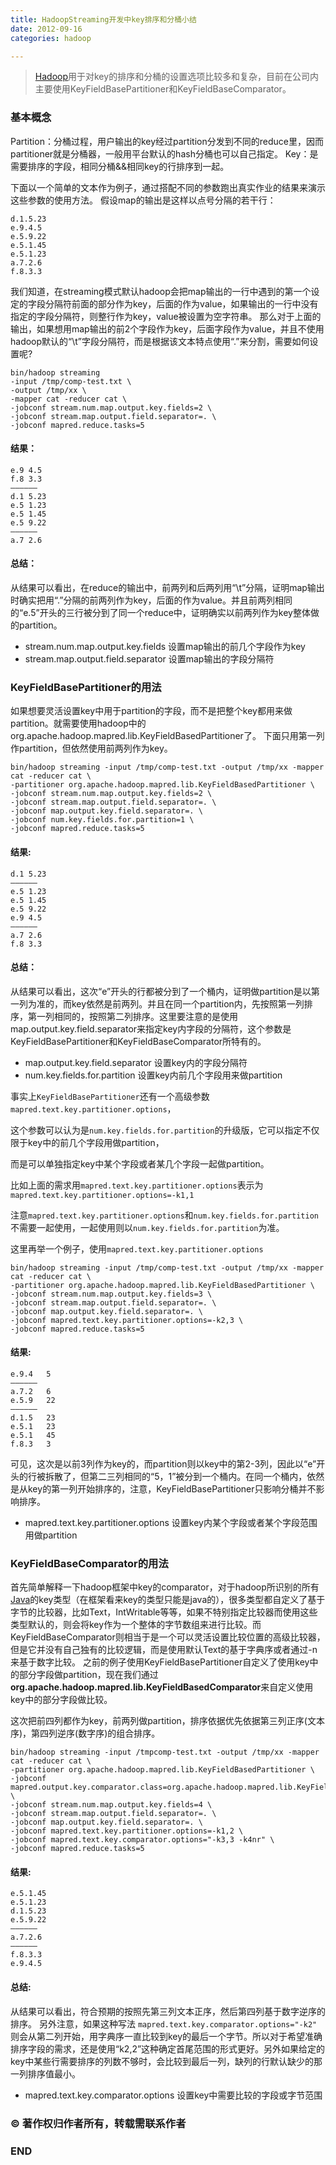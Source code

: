 ```yaml
---
title: HadoopStreaming开发中key排序和分桶小结
date: 2012-09-16
categories: hadoop

---
```


>[Hadoop](http://lib.csdn.net/base/hadoop)用于对key的排序和分桶的设置选项比较多和复杂，目前在公司内主要使用KeyFieldBasePartitioner和KeyFieldBaseComparator。

### 基本概念

Partition：分桶过程，用户输出的key经过partition分发到不同的reduce里，因而partitioner就是分桶器，一般用平台默认的hash分桶也可以自己指定。 
Key：是需要排序的字段，相同分桶&&相同key的行排序到一起。

下面以一个简单的文本作为例子，通过搭配不同的参数跑出真实作业的结果来演示这些参数的使用方法。 
假设map的输出是这样以点号分隔的若干行：

``` shell
d.1.5.23
e.9.4.5
e.5.9.22
e.5.1.45
e.5.1.23
a.7.2.6
f.8.3.3
```

我们知道，在streaming模式默认hadoop会把map输出的一行中遇到的第一个设定的字段分隔符前面的部分作为key，后面的作为value，如果输出的一行中没有指定的字段分隔符，则整行作为key，value被设置为空字符串。 那么对于上面的输出，如果想用map输出的前2个字段作为key，后面字段作为value，并且不使用hadoop默认的“\t”字段分隔符，而是根据该文本特点使用“.”来分割，需要如何设置呢?

``` shell
bin/hadoop streaming 
-input /tmp/comp-test.txt \
-output /tmp/xx \
-mapper cat -reducer cat \
-jobconf stream.num.map.output.key.fields=2 \
-jobconf stream.map.output.field.separator=. \
-jobconf mapred.reduce.tasks=5
```

#### 结果：

``` shell
e.9 4.5
f.8 3.3
——————
d.1 5.23
e.5 1.23
e.5 1.45
e.5 9.22
——————
a.7 2.6
```

#### 总结：

从结果可以看出，在reduce的输出中，前两列和后两列用“\t”分隔，证明map输出时确实把用“.”分隔的前两列作为key，后面的作为value。并且前两列相同的“e.5”开头的三行被分到了同一个reduce中，证明确实以前两列作为key整体做的partition。 

* stream.num.map.output.key.fields 设置map输出的前几个字段作为key 
* stream.map.output.field.separator 设置map输出的字段分隔符

### KeyFieldBasePartitioner的用法

如果想要灵活设置key中用于partition的字段，而不是把整个key都用来做partition。就需要使用hadoop中的org.apache.hadoop.mapred.lib.KeyFieldBasedPartitioner了。 
下面只用第一列作partition，但依然使用前两列作为key。

``` shell
bin/hadoop streaming -input /tmp/comp-test.txt -output /tmp/xx -mapper cat -reducer cat \
-partitioner org.apache.hadoop.mapred.lib.KeyFieldBasedPartitioner \
-jobconf stream.num.map.output.key.fields=2 \
-jobconf stream.map.output.field.separator=. \
-jobconf map.output.key.field.separator=. \
-jobconf num.key.fields.for.partition=1 \
-jobconf mapred.reduce.tasks=5
```

#### 结果:

``` shell
d.1 5.23
——————
e.5 1.23
e.5 1.45
e.5 9.22
e.9 4.5
——————
a.7 2.6
f.8 3.3
```

#### 总结：

从结果可以看出，这次“e”开头的行都被分到了一个桶内，证明做partition是以第一列为准的，而key依然是前两列。并且在同一个partition内，先按照第一列排序，第一列相同的，按照第二列排序。这里要注意的是使用map.output.key.field.separator来指定key内字段的分隔符，这个参数是KeyFieldBasePartitioner和KeyFieldBaseComparator所特有的。 

* map.output.key.field.separator 设置key内的字段分隔符
* num.key.fields.for.partition 设置key内前几个字段用来做partition

事实上`KeyFieldBasePartitioner`还有一个高级参数`mapred.text.key.partitioner.options`，

这个参数可以认为是`num.key.fields.for.partition`的升级版，它可以指定不仅限于key中的前几个字段用做partition，

而是可以单独指定key中某个字段或者某几个字段一起做partition。 

比如上面的需求用`mapred.text.key.partitioner.options`表示为 `mapred.text.key.partitioner.options=-k1,1` 

注意`mapred.text.key.partitioner.options`和`num.key.fields.for.partition`不需要一起使用，一起使用则以`num.key.fields.for.partition`为准。

这里再举一个例子，使用`mapred.text.key.partitioner.options`

``` shell
bin/hadoop streaming -input /tmp/comp-test.txt -output /tmp/xx -mapper cat -reducer cat \
-partitioner org.apache.hadoop.mapred.lib.KeyFieldBasedPartitioner \
-jobconf stream.num.map.output.key.fields=3 \
-jobconf stream.map.output.field.separator=. \
-jobconf map.output.key.field.separator=. \
-jobconf mapred.text.key.partitioner.options=-k2,3 \
-jobconf mapred.reduce.tasks=5
```

#### 结果:

``` shell
e.9.4   5
——————
a.7.2   6
e.5.9   22
——————
d.1.5   23
e.5.1   23
e.5.1   45
f.8.3   3
```

可见，这次是以前3列作为key的，而partition则以key中的第2-3列，因此以“e”开头的行被拆散了，但第二三列相同的“5，1”被分到一个桶内。在同一个桶内，依然是从key的第一列开始排序的，注意，KeyFieldBasePartitioner只影响分桶并不影响排序。 

* mapred.text.key.partitioner.options 设置key内某个字段或者某个字段范围用做partition

### KeyFieldBaseComparator的用法

首先简单解释一下hadoop框架中key的comparator，对于hadoop所识别的所有[Java](http://lib.csdn.net/base/java)的key类型（在框架看来key的类型只能是java的），很多类型都自定义了基于字节的比较器，比如Text，IntWritable等等，如果不特别指定比较器而使用这些类型默认的，则会将key作为一个整体的字节数组来进行比较。而KeyFieldBaseComparator则相当于是一个可以灵活设置比较位置的高级比较器，但是它并没有自己独有的比较逻辑，而是使用默认Text的基于字典序或者通过-n来基于数字比较。 
之前的例子使用KeyFieldBasePartitioner自定义了使用key中的部分字段做partition，现在我们通过**org.apache.hadoop.mapred.lib.KeyFieldBasedComparator**来自定义使用key中的部分字段做比较。

这次把前四列都作为key，前两列做partition，排序依据优先依据第三列正序(文本序)，第四列逆序(数字序)的组合排序。

``` shell
bin/hadoop streaming -input /tmpcomp-test.txt -output /tmp/xx -mapper cat -reducer cat \
-partitioner org.apache.hadoop.mapred.lib.KeyFieldBasedPartitioner \
-jobconf mapred.output.key.comparator.class=org.apache.hadoop.mapred.lib.KeyFieldBasedComparator \
-jobconf stream.num.map.output.key.fields=4 \
-jobconf stream.map.output.field.separator=. \
-jobconf map.output.key.field.separator=. \
-jobconf mapred.text.key.partitioner.options=-k1,2 \
-jobconf mapred.text.key.comparator.options="-k3,3 -k4nr" \
-jobconf mapred.reduce.tasks=5
```

#### 结果:

``` shell
e.5.1.45
e.5.1.23
d.1.5.23
e.5.9.22
——————
a.7.2.6
——————
f.8.3.3
e.9.4.5
```

#### 总结:

从结果可以看出，符合预期的按照先第三列文本正序，然后第四列基于数字逆序的排序。 
另外注意，如果这种写法 
`mapred.text.key.comparator.options="-k2"` 
则会从第二列开始，用字典序一直比较到key的最后一个字节。所以对于希望准确排序字段的需求，还是使用“k2,2”这种确定首尾范围的形式更好。另外如果给定的key中某些行需要排序的列数不够时，会比较到最后一列，缺列的行默认缺少的那一列排序值最小。 

* mapred.text.key.comparator.options 设置key中需要比较的字段或字节范围

### © 著作权归作者所有，转载需联系作者

### END